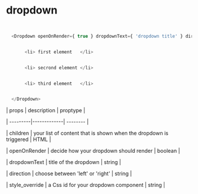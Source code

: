 

# dropdown

```javascript

  <Dropdown openOnRender={ true } dropdownText={ 'dropdown title' } direction={ 'left' } style_override={ 'dropdown__1' }>

       <li> first element   </li>

       <li> secrond element </li>

       <li> third element   </li>

  </Dropdown>

```

| props    | description | proptype |

| ---------|-------------| -------- |

| children | your list of content that is shown when the dropdown is triggered | HTML |

| openOnRender | decide how your dropdown should render | boolean |

| dropdownText | title of the dropdown | string |

| direction | choose between 'left' or 'right' | string |

| style_override | a Css id for your dropdown component | string |

